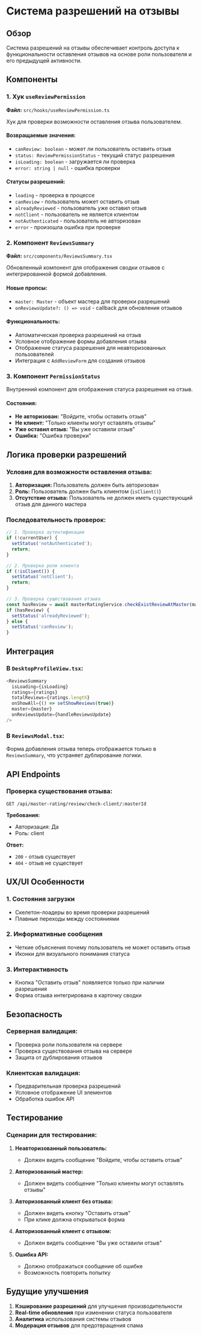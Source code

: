 # Система разрешений на отзывы

## Обзор

Система разрешений на отзывы обеспечивает контроль доступа к функциональности оставления отзывов на основе роли пользователя и его предыдущей активности.

## Компоненты

### 1. Хук `useReviewPermission`

**Файл:** `src/hooks/useReviewPermission.ts`

Хук для проверки возможности оставления отзыва пользователем.

#### Возвращаемые значения:
- `canReview: boolean` - может ли пользователь оставить отзыв
- `status: ReviewPermissionStatus` - текущий статус разрешения
- `isLoading: boolean` - загружается ли проверка
- `error: string | null` - ошибка проверки

#### Статусы разрешений:
- `loading` - проверка в процессе
- `canReview` - пользователь может оставить отзыв
- `alreadyReviewed` - пользователь уже оставил отзыв
- `notClient` - пользователь не является клиентом
- `notAuthenticated` - пользователь не авторизован
- `error` - произошла ошибка при проверке

### 2. Компонент `ReviewsSummary`

**Файл:** `src/components/ReviewsSummary.tsx`

Обновленный компонент для отображения сводки отзывов с интегрированной формой добавления.

#### Новые пропсы:
- `master: Master` - объект мастера для проверки разрешений
- `onReviewsUpdate?: () => void` - callback для обновления отзывов

#### Функциональность:
- Автоматическая проверка разрешений на отзыв
- Условное отображение формы добавления отзыва
- Отображение статуса разрешения для неавторизованных пользователей
- Интеграция с `AddReviewForm` для создания отзывов

### 3. Компонент `PermissionStatus`

Внутренний компонент для отображения статуса разрешения на отзыв.

#### Состояния:
- **Не авторизован:** "Войдите, чтобы оставить отзыв"
- **Не клиент:** "Только клиенты могут оставлять отзывы"
- **Уже оставил отзыв:** "Вы уже оставили отзыв"
- **Ошибка:** "Ошибка проверки"

## Логика проверки разрешений

### Условия для возможности оставления отзыва:

1. **Авторизация:** Пользователь должен быть авторизован
2. **Роль:** Пользователь должен быть клиентом (`isClient()`)
3. **Отсутствие отзыва:** Пользователь не должен иметь существующий отзыв для данного мастера

### Последовательность проверок:

```typescript
// 1. Проверка аутентификации
if (!currentUser) {
  setStatus('notAuthenticated');
  return;
}

// 2. Проверка роли клиента
if (!isClient()) {
  setStatus('notClient');
  return;
}

// 3. Проверка существования отзыва
const hasReview = await masterRatingService.checkExistReviewAtMaster(masterId);
if (hasReview) {
  setStatus('alreadyReviewed');
} else {
  setStatus('canReview');
}
```

## Интеграция

### В `DesktopProfileView.tsx`:

```typescript
<ReviewsSummary
  isLoading={isLoading}
  ratings={ratings}
  totalReviews={ratings.length}
  onShowAll={() => setShowReviews(true)}
  master={master}
  onReviewsUpdate={handleReviewsUpdate}
/>
```

### В `ReviewsModal.tsx`:

Форма добавления отзыва теперь отображается только в `ReviewsSummary`, что устраняет дублирование логики.

## API Endpoints

### Проверка существования отзыва:
```
GET /api/master-rating/review/check-client/:masterId
```

**Требования:**
- Авторизация: Да
- Роль: client

**Ответ:**
- `200` - отзыв существует
- `404` - отзыв не существует

## UX/UI Особенности

### 1. Состояния загрузки
- Скелетон-лоадеры во время проверки разрешений
- Плавные переходы между состояниями

### 2. Информативные сообщения
- Четкие объяснения почему пользователь не может оставить отзыв
- Иконки для визуального понимания статуса

### 3. Интерактивность
- Кнопка "Оставить отзыв" появляется только при наличии разрешения
- Форма отзыва интегрирована в карточку сводки

## Безопасность

### Серверная валидация:
- Проверка роли пользователя на сервере
- Проверка существования отзыва на сервере
- Защита от дублирования отзывов

### Клиентская валидация:
- Предварительная проверка разрешений
- Условное отображение UI элементов
- Обработка ошибок API

## Тестирование

### Сценарии для тестирования:

1. **Неавторизованный пользователь:**
   - Должен видеть сообщение "Войдите, чтобы оставить отзыв"

2. **Авторизованный мастер:**
   - Должен видеть сообщение "Только клиенты могут оставлять отзывы"

3. **Авторизованный клиент без отзыва:**
   - Должен видеть кнопку "Оставить отзыв"
   - При клике должна открываться форма

4. **Авторизованный клиент с отзывом:**
   - Должен видеть сообщение "Вы уже оставили отзыв"

5. **Ошибка API:**
   - Должно отображаться сообщение об ошибке
   - Возможность повторить попытку

## Будущие улучшения

1. **Кэширование разрешений** для улучшения производительности
2. **Real-time обновления** при изменении статуса пользователя
3. **Аналитика** использования системы отзывов
4. **Модерация отзывов** для предотвращения спама 